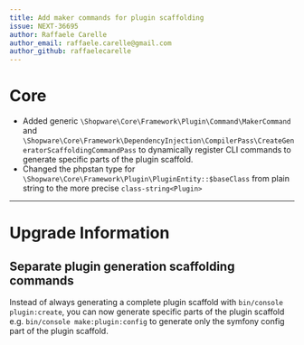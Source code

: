 ```yaml
---
title: Add maker commands for plugin scaffolding
issue: NEXT-36695
author: Raffaele Carelle
author_email: raffaele.carelle@gmail.com
author_github: raffaelecarelle
---
```

# Core
* Added generic `\Shopware\Core\Framework\Plugin\Command\MakerCommand` and `\Shopware\Core\Framework\DependencyInjection\CompilerPass\CreateGeneratorScaffoldingCommandPass` to dynamically register CLI commands to generate specific parts of the plugin scaffold.
* Changed the phpstan type for `\Shopware\Core\Framework\Plugin\PluginEntity::$baseClass` from plain string to the more precise `class-string<Plugin>`
___
# Upgrade Information
## Separate plugin generation scaffolding commands

Instead of always generating a complete plugin scaffold with `bin/console plugin:create`, you can now generate specific parts of the plugin scaffold e.g. `bin/console make:plugin:config` to generate only the symfony config part of the plugin scaffold.
